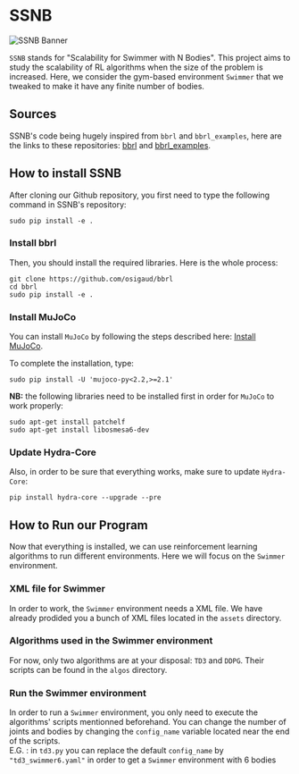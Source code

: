 # SSNB

![SSNB Banner](https://github.com/PaulTiberiu/SSNB/blob/main/SSNB.png)

`SSNB` stands for "Scalability for Swimmer with N Bodies". This project aims to study the scalability of RL algorithms when the size of the problem is increased. Here, we consider the gym-based environment `Swimmer` that we tweaked to make it have any finite number of bodies.


## Sources

SSNB's code being hugely inspired from `bbrl` and `bbrl_examples`, here are the links to these repositories: [bbrl](https://github.com/osigaud/bbrl) and [bbrl_examples](https://github.com/osigaud/bbrl_examples).


## How to install SSNB

After cloning our Github repository, you first need to type the following command in SSNB's repository:
```
sudo pip install -e .
```


### Install bbrl

Then, you should install the required libraries. Here is the whole process:
```
git clone https://github.com/osigaud/bbrl
cd bbrl
sudo pip install -e .
```


### Install MuJoCo

You can install `MuJoCo` by following the steps described here: [Install MuJoCo](https://github.com/openai/mujoco-py#install-mujoco).

To complete the installation, type:
```
sudo pip install -U 'mujoco-py<2.2,>=2.1'
```

**NB:** the following libraries need to be installed first in order for `MuJoCo` to work properly:
```
sudo apt-get install patchelf
sudo apt-get install libosmesa6-dev
```


### Update Hydra-Core

Also, in order to be sure that everything works, make sure to update `Hydra-Core`:
```
pip install hydra-core --upgrade --pre
```


## How to Run our Program

Now that everything is installed, we can use reinforcement learning algorithms to run different environments. Here we will focus on the `Swimmer` environment.


### XML file for Swimmer

In order to work, the `Swimmer` environment needs a XML file. We have already prodided you a bunch of XML files located in the `assets` directory.


### Algorithms used in the Swimmer environment

For now, only two algorithms are at your disposal: `TD3` and `DDPG`. Their scripts can be found in the `algos` directory.


### Run the Swimmer environment

In order to run a `Swimmer` environment, you only need to execute the algorithms' scripts mentionned beforehand. You can change the number of joints and bodies by changing the `config_name` variable located near the end of the scripts.<br>
E.G. : in `td3.py` you can replace the default `config_name` by `"td3_swimmer6.yaml"` in order to get a `Swimmer` environment with 6 bodies
